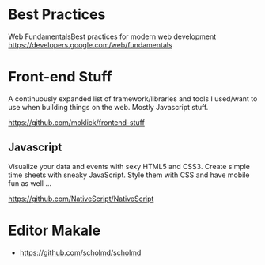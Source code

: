 # Best Practices

Web FundamentalsBest practices for modern web development
<https://developers.google.com/web/fundamentals>

# Front-end Stuff

A continuously expanded list of framework/libraries and tools I used/want to use when building things on the web. Mostly Javascript stuff.

<https://github.com/moklick/frontend-stuff>

## Javascript

Visualize your data and events with sexy HTML5 and CSS3. Create simple time sheets with sneaky JavaScript. Style them with CSS and have mobile fun as well …

<https://github.com/NativeScript/NativeScript>

# Editor Makale

- https://github.com/scholmd/scholmd
